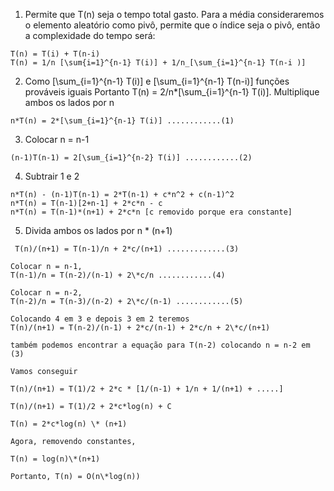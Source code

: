 1. Permite que T(n) seja o tempo total gasto. Para a média consideraremos o elemento aleatório como pivô, permite que o índice seja o pivô, então a complexidade do tempo será:

```
T(n) = T(i) + T(n-i)
T(n) = 1/n [\sum{i=1}^{n-1} T(i)] + 1/n_[\sum_{i=1}^{n-1} T(n-i )]
```

2. Como [\sum_{i=1}^{n-1} T(i)] e [\sum_{i=1}^{n-1} T(n-i)] funções prováveis ​​iguais
Portanto T(n) = 2/n\*[\sum_{i=1}^{n-1} T(i)]. Multiplique ambos os lados por n
```
n*T(n) = 2*[\sum_{i=1}^{n-1} T(i)] ............(1)
```
3. Colocar n = n-1
```
(n-1)T(n-1) = 2[\sum_{i=1}^{n-2} T(i)] ............(2)
```

4. Subtrair 1 e 2
```
n*T(n) - (n-1)T(n-1) = 2*T(n-1) + c*n^2 + c(n-1)^2
n*T(n) = T(n-1)[2+n-1] + 2*c*n - c
n*T(n) = T(n-1)*(n+1) + 2*c*n [c removido porque era constante]
```


5. Divida ambos os lados por n * (n+1)
```
 T(n)/(n+1) = T(n-1)/n + 2*c/(n+1) .............(3)

Colocar n = n-1,
T(n-1)/n = T(n-2)/(n-1) + 2\*c/n ............(4)

Colocar n = n-2,
T(n-2)/n = T(n-3)/(n-2) + 2\*c/(n-1) ............(5)

Colocando 4 em 3 e depois 3 em 2 teremos
T(n)/(n+1) = T(n-2)/(n-1) + 2*c/(n-1) + 2*c/n + 2\*c/(n+1)

também podemos encontrar a equação para T(n-2) colocando n = n-2 em (3)

Vamos conseguir

T(n)/(n+1) = T(1)/2 + 2*c * [1/(n-1) + 1/n + 1/(n+1) + .....]

T(n)/(n+1) = T(1)/2 + 2*c*log(n) + C

T(n) = 2*c*log(n) \* (n+1)

Agora, removendo constantes,

T(n) = log(n)\*(n+1)

Portanto, T(n) = O(n\*log(n))

````
